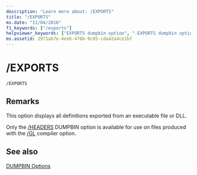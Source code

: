 ```yaml
---
description: "Learn more about: /EXPORTS"
title: "/EXPORTS"
ms.date: "11/04/2016"
f1_keywords: ["/exports"]
helpviewer_keywords: ["EXPORTS dumpbin option", "-EXPORTS dumpbin option", "/EXPORTS dumpbin option"]
ms.assetid: 2971ab7e-4ee6-478b-9c85-cda42a4ce1bf
---
```

# /EXPORTS

```
/EXPORTS
```

## Remarks

This option displays all definitions exported from an executable file or DLL.

Only the [/HEADERS](headers.md) DUMPBIN option is available for use on files produced with the [/GL](gl-whole-program-optimization.md) compiler option.

## See also

[DUMPBIN Options](dumpbin-options.md)
